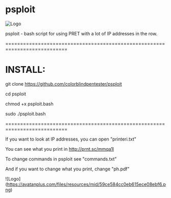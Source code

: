 # psploit

![Logo](https://pp.userapi.com/c631628/v631628342/2758/3s9iiHUgegs.jpg)


psploit - bash script for using PRET with a lot of IP addresses in the row.

===========================================================================

# INSTALL:

git clone https://github.com/colorblindpentester/psploit

cd psploit

chmod +x psploit.bash


sudo ./psploit.bash

===========================================================================

If you want to look at IP addresses, you can open "printeri.txt"

You can see what you print in http://prnt.sc/mmqa1l

To change commands in psploit see "commands.txt"

And if you want to change what you print, change "ph.pdf"


![Logo] (https://avatanplus.com/files/resources/mid/59ce584cc0eb615ece08ebf6.png)
